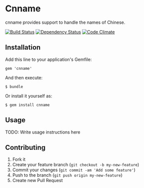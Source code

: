 # Cnname

cnname provides support to handle the names of Chinese.

[![Build Status](https://secure.travis-ci.org/towerhe/cnname.png?branch=develop)](http://travis-ci.org/towerhe/cnname)
[![Dependency Status](https://gemnasium.com/towerhe/cnname.png)](https://gemnasium.com/towerhe/cnname)
[![Code Climate](https://codeclimate.com/badge.png)](https://codeclimate.com/github/towerhe/cnname)

## Installation

Add this line to your application's Gemfile:

    gem 'cnname'

And then execute:

    $ bundle

Or install it yourself as:

    $ gem install cnname

## Usage

TODO: Write usage instructions here

## Contributing

1. Fork it
2. Create your feature branch (`git checkout -b my-new-feature`)
3. Commit your changes (`git commit -am 'Add some feature'`)
4. Push to the branch (`git push origin my-new-feature`)
5. Create new Pull Request
